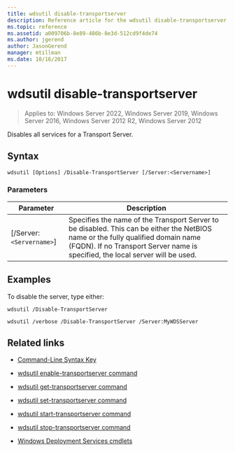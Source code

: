 ```yaml
---
title: wdsutil disable-transportserver
description: Reference article for the wdsutil disable-transportserver command, which disables all services for a Transport Server.
ms.topic: reference
ms.assetid: a009706b-8e89-486b-8e3d-512cd9f4de74
ms.author: jgerend
author: JasonGerend
manager: mtillman
ms.date: 10/16/2017
---
```


# wdsutil disable-transportserver

>Applies to: Windows Server 2022, Windows Server 2019, Windows Server 2016, Windows Server 2012 R2, Windows Server 2012

Disables all services for a Transport Server.

## Syntax

```
wdsutil [Options] /Disable-TransportServer [/Server:<Servername>]
```

### Parameters

|Parameter|Description|
|-------|--------|
|[/Server:`<Servername>`]|Specifies the name of the Transport Server to be disabled. This can be either the NetBIOS name or the fully qualified domain name (FQDN). If no Transport Server name is specified, the local server will be used.|

## Examples

To disable the server, type either:

```
wdsutil /Disable-TransportServer
```

```
wdsutil /verbose /Disable-TransportServer /Server:MyWDSServer
```

## Related links

- [Command-Line Syntax Key](command-line-syntax-key.md)

- [wdsutil enable-transportserver command](wdsutil-enable-transportserver.md)

- [wdsutil get-transportserver command](wdsutil-get-transportserver.md)

- [wdsutil set-transportserver command](wdsutil-set-transportserver.md)

- [wdsutil start-transportserver command](wdsutil-start-transportserver.md)

- [wdsutil stop-transportserver command](wdsutil-stop-transportserver.md)

- [Windows Deployment Services cmdlets](/powershell/module/wds)
